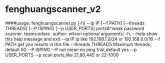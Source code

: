 # fenghuangscanner_v2   
####usage: fenghuangscanner.py [-h] --ip IP [--f PATH] [--threads THREADS] [--P ISPING] [--p USER_PORTS]
    ports&*weak password scanner. teams:xdsec. author: wilson
    optional arguments:
            -h, --help         show this help message and exit
            --ip IP            ip like 192.168.1.0/24 or 192.168.0.0/16
            --f PATH           get you results in this file
            --threads THREADS  Maximum threads, default 50
            --P ISPING         --P not mean no ping frist,default yes
            --p USER_PORTS     --p scan ports;like 21,80,445 or 22-1000
